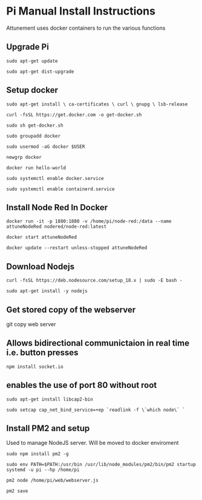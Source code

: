 # Pi Manual Install Instructions
Attunement uses docker containers to run the various functions

## Upgrade Pi
`sudo apt-get update`

`sudo apt-get dist-upgrade`

## Setup docker
`sudo apt-get install \
    ca-certificates \
    curl \
    gnupg \
    lsb-release`
    
`curl -fsSL https://get.docker.com -o get-docker.sh`

`sudo sh get-docker.sh`

`sudo groupadd docker`

`sudo usermod -aG docker $USER`

`newgrp docker`

`docker run hello-world`

`sudo systemctl enable docker.service`

`sudo systemctl enable containerd.service`


## Install Node Red In Docker
`docker run -it -p 1880:1880 -v /home/pi/node-red:/data --name attuneNodeRed nodered/node-red:latest`

`docker start attuneNodeRed`

`docker update --restart unless-stopped attuneNodeRed`


## Download Nodejs
`curl -fsSL https://deb.nodesource.com/setup_18.x | sudo -E bash -`

`sudo apt-get install -y nodejs`


## Get stored copy of the webserver
git copy web server

## Allows bidirectional communictaion in real time i.e. button presses
`npm install socket.io`


## enables the use of port 80 without root
`sudo apt-get install libcap2-bin`

``sudo setcap cap_net_bind_service=+ep `readlink -f \`which node\` ` ``


## Install PM2 and setup
Used to manage NodeJS server. Will be moved to docker enviroment

`sudo npm install pm2 -g`

`sudo env PATH=$PATH:/usr/bin /usr/lib/node_modules/pm2/bin/pm2 startup systemd -u pi --hp /home/pi`

`pm2 node /home/pi/web/webserver.js`

`pm2 save`

